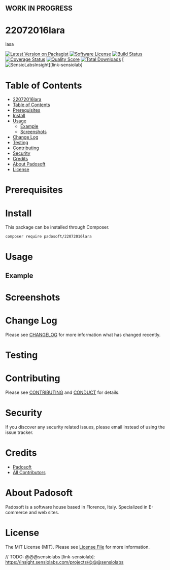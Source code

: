 ## WORK IN PROGRESS
# 22072016lara
lasa

[![Latest Version on Packagist][ico-version]][link-packagist]
[![Software License][ico-license]](LICENSE.md)
[![Build Status][ico-travis]][link-travis]
[![Coverage Status][ico-scrutinizer]][link-scrutinizer]
[![Quality Score][ico-code-quality]][link-code-quality]
[![Total Downloads][ico-downloads]][link-downloads]
[![SensioLabsInsight][ico-sensiolab]][link-sensiolab]



Table of Contents
=================

  * [22072016lara](#22072016lara)
  * [Table of Contents](#table-of-contents)
  * [Prerequisites](#prerequisites)
  * [Install](#install)
  * [Usage](#usage)
    * [Example](#example)
    * [Screenshots](#screenshoots)
  * [Change Log](#change-log)
  * [Testing](#testing)
  * [Contributing](#contributing)
  * [Security](#security)
  * [Credits](#credits)
  * [About Padosoft](#about-padosoft)
  * [License](#license)


# Prerequisites


# Install

This package can be installed through Composer.

``` bash
composer require padosoft/22072016lara
```

# Usage

## Example

# Screenshots

# Change Log
Please see [CHANGELOG](CHANGELOG.md) for more information what has changed recently.

# Testing

# Contributing

Please see [CONTRIBUTING](CONTRIBUTING.md) and [CONDUCT](CONDUCT.md) for details.

# Security

If you discover any security related issues, please email  instead of using the issue tracker.

# Credits

- [Padosoft](https://github.com/padosoft)
- [All Contributors](../../contributors)

# About Padosoft
Padosoft is a software house based in Florence, Italy. Specialized in E-commerce and web sites.

# License

The MIT License (MIT). Please see [License File](LICENSE.md) for more information.


[ico-version]: https://img.shields.io/packagist/v/padosoft/22072016lara.svg?style=flat-square
[ico-license]: https://img.shields.io/badge/license-MIT-brightgreen.svg?style=flat-square
[ico-travis]: https://img.shields.io/travis/padosoft/22072016lara/master.svg?style=flat-square
[ico-scrutinizer]: https://img.shields.io/scrutinizer/coverage/g/padosoft/22072016lara.svg?style=flat-square
[ico-code-quality]: https://img.shields.io/scrutinizer/g/padosoft/22072016lara.svg?style=flat-square
[ico-downloads]: https://img.shields.io/packagist/dt/padosoft/22072016lara.svg?style=flat-square
[ico-sensiolab]: https://insight.sensiolabs.com/projects/@@@sensiolab/small.png

[link-packagist]: https://packagist.org/packages/padosoft/22072016lara
[link-travis]: https://travis-ci.org/padosoft/22072016lara
[link-scrutinizer]: https://scrutinizer-ci.com/g/padosoft/22072016lara/code-structure
[link-code-quality]: https://scrutinizer-ci.com/g/padosoft/22072016lara
[link-downloads]: https://packagist.org/packages/padosoft/22072016lara
// TODO: @@@sensiolabs
[link-sensiolab]: https://insight.sensiolabs.com/projects/@@@sensiolabs
